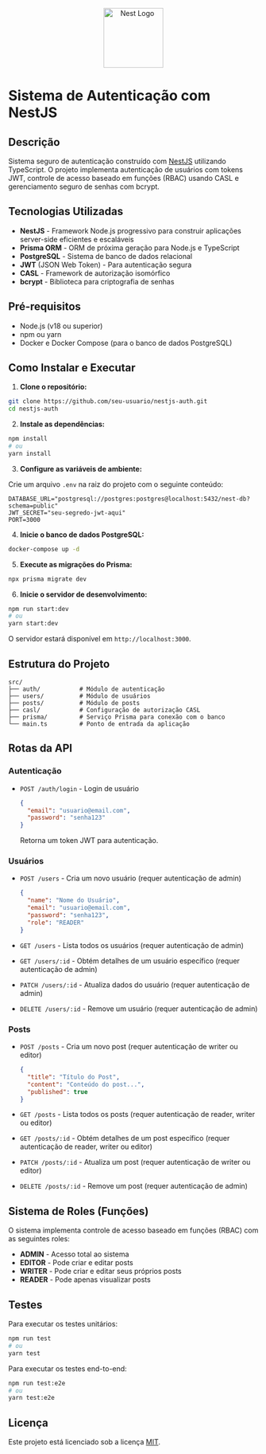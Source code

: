<p align="center">
  <a href="http://nestjs.com/" target="blank"><img src="https://nestjs.com/img/logo-small.svg" width="120" alt="Nest Logo" /></a>
</p>

# Sistema de Autenticação com NestJS

## Descrição

Sistema seguro de autenticação construído com [NestJS](https://github.com/nestjs/nest) utilizando TypeScript. O projeto implementa autenticação de usuários com tokens JWT, controle de acesso baseado em funções (RBAC) usando CASL e gerenciamento seguro de senhas com bcrypt.

## Tecnologias Utilizadas

- **NestJS** - Framework Node.js progressivo para construir aplicações server-side eficientes e escaláveis
- **Prisma ORM** - ORM de próxima geração para Node.js e TypeScript
- **PostgreSQL** - Sistema de banco de dados relacional
- **JWT** (JSON Web Token) - Para autenticação segura
- **CASL** - Framework de autorização isomórfico
- **bcrypt** - Biblioteca para criptografia de senhas

## Pré-requisitos

- Node.js (v18 ou superior)
- npm ou yarn
- Docker e Docker Compose (para o banco de dados PostgreSQL)

## Como Instalar e Executar

1. **Clone o repositório:**

```bash
git clone https://github.com/seu-usuario/nestjs-auth.git
cd nestjs-auth
```

2. **Instale as dependências:**

```bash
npm install
# ou
yarn install
```

3. **Configure as variáveis de ambiente:**

Crie um arquivo `.env` na raiz do projeto com o seguinte conteúdo:

```
DATABASE_URL="postgresql://postgres:postgres@localhost:5432/nest-db?schema=public"
JWT_SECRET="seu-segredo-jwt-aqui"
PORT=3000
```

4. **Inicie o banco de dados PostgreSQL:**

```bash
docker-compose up -d
```

5. **Execute as migrações do Prisma:**

```bash
npx prisma migrate dev
```

6. **Inicie o servidor de desenvolvimento:**

```bash
npm run start:dev
# ou
yarn start:dev
```

O servidor estará disponível em `http://localhost:3000`.

## Estrutura do Projeto

```
src/
├── auth/           # Módulo de autenticação
├── users/          # Módulo de usuários
├── posts/          # Módulo de posts
├── casl/           # Configuração de autorização CASL
├── prisma/         # Serviço Prisma para conexão com o banco
└── main.ts         # Ponto de entrada da aplicação
```

## Rotas da API

### Autenticação

- `POST /auth/login` - Login de usuário
  ```json
  {
    "email": "usuario@email.com",
    "password": "senha123"
  }
  ```
  Retorna um token JWT para autenticação.

### Usuários

- `POST /users` - Cria um novo usuário (requer autenticação de admin)
  ```json
  {
    "name": "Nome do Usuário",
    "email": "usuario@email.com",
    "password": "senha123",
    "role": "READER"
  }
  ```

- `GET /users` - Lista todos os usuários (requer autenticação de admin)
- `GET /users/:id` - Obtém detalhes de um usuário específico (requer autenticação de admin)
- `PATCH /users/:id` - Atualiza dados do usuário (requer autenticação de admin)
- `DELETE /users/:id` - Remove um usuário (requer autenticação de admin)

### Posts

- `POST /posts` - Cria um novo post (requer autenticação de writer ou editor)
  ```json
  {
    "title": "Título do Post",
    "content": "Conteúdo do post...",
    "published": true
  }
  ```

- `GET /posts` - Lista todos os posts (requer autenticação de reader, writer ou editor)
- `GET /posts/:id` - Obtém detalhes de um post específico (requer autenticação de reader, writer ou editor)
- `PATCH /posts/:id` - Atualiza um post (requer autenticação de writer ou editor)
- `DELETE /posts/:id` - Remove um post (requer autenticação de admin)

## Sistema de Roles (Funções)

O sistema implementa controle de acesso baseado em funções (RBAC) com as seguintes roles:

- **ADMIN** - Acesso total ao sistema
- **EDITOR** - Pode criar e editar posts
- **WRITER** - Pode criar e editar seus próprios posts
- **READER** - Pode apenas visualizar posts

## Testes

Para executar os testes unitários:

```bash
npm run test
# ou
yarn test
```

Para executar os testes end-to-end:

```bash
npm run test:e2e
# ou
yarn test:e2e
```

## Licença

Este projeto está licenciado sob a licença [MIT](LICENSE).
